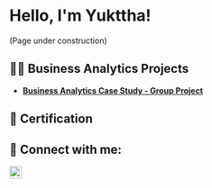 <head> 
  <meta name="google-site-verification" content="DvWw9i2KXk781rQ6MUAHCqICL7C7vi09zQaYT1Xgof8" />
  
<h1>Hello, I'm Yukttha! </h1>
(Page under construction)


<h2>👩‍💻 Business Analytics Projects</h2>
<b>
  
  - [Business Analytics Case Study - Group Project](https://github.com/Yukttha/CaseStudyProject)

<h2>📄 Certification</h2>

<h2>🤳 Connect with me:</h2>

[<img align="left" alt="JoshMadakor | LinkedIn" width="22px" src="https://cdn.jsdelivr.net/npm/simple-icons@v3/icons/linkedin.svg" />][linkedin]

[linkedin]: https://linkedin.com/in/yuktthasiva

</head>
<!--
**Yukttha/Yukttha** is a ✨ _special_ ✨ repository because its `README.md` (this file) appears on your GitHub profile.

Here are some ideas to get you started:

- 🔭 I’m currently working on ...
- 🌱 I’m currently learning ...
- 👯 I’m looking to collaborate on ...
- 🤔 I’m looking for help with ...
- 💬 Ask me about ...
- 📫 How to reach me: ...
- 😄 Pronouns: ...
- ⚡ Fun fact: ...
-->
